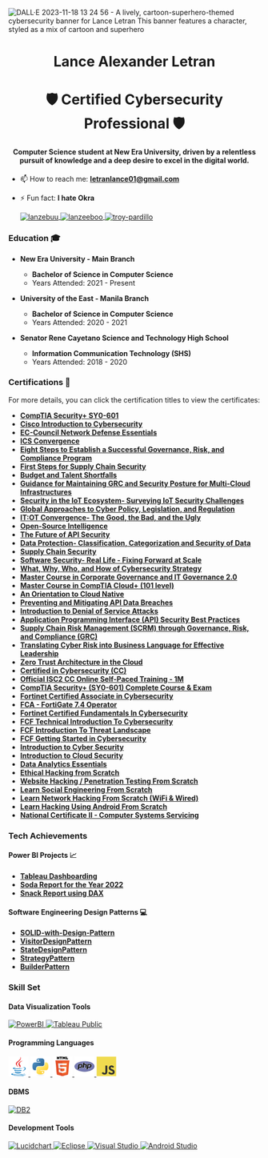 
![DALL·E 2023-11-18 13 24 56 - A lively, cartoon-superhero-themed cybersecurity banner for _Lance Letran_  This banner features a character, styled as a mix of cartoon and superhero](https://github.com/LanceLetran/LanceLetran/assets/142746735/94c86bde-7b5a-4cb0-86e1-33b1b3fc374a)
<h1 align="center">Lance Alexander Letran </h1> 
<h1 align="center">🛡 Certified Cybersecurity Professional 🛡</h1>
<h4 align="center"> Computer Science student at New Era University, driven by a relentless pursuit of knowledge and a deep desire to excel in the digital world.</h4>



- 📫 How to reach me: **letranlance01@gmail.com**

- ⚡ Fun fact: **I hate Okra**

  <a href="https://fb.com/lanzebuu" target="blank">
    <img align="center" src="https://img.shields.io/badge/-Facebook-%234267B2.svg?style=for-the-badge&logo=facebook&logoColor=white" alt="lanzebuu" />
  </a>
  <a href="https://instagram.com/lanzeeboo" target="blank">
    <img align="center" src="https://img.shields.io/badge/-Instagram-%23E4405F.svg?style=for-the-badge&logo=instagram&logoColor=white" alt="lanzeeboo" />
  </a>
   <a href="https://www.linkedin.com/in/lance-alexander-letran-2518a129a/" target="blank">
    <img align="center" src="https://raw.githubusercontent.com/rahuldkjain/github-profile-readme-generator/master/src/images/icons/Social/linked-in-alt.svg" alt="troy-pardillo" height="30" width="40" />
  </a>
</p>


### Education 🎓

- **New Era University - Main Branch**
  - **Bachelor of Science in Computer Science**
  - Years Attended: 2021 - Present

- **University of the East - Manila Branch**
  - **Bachelor of Science in Computer Science**
  - Years Attended: 2020 - 2021

- **Senator Rene Cayetano Science and Technology High School**
  - **Information Communication Technology (SHS)**
  - Years Attended: 2018 - 2020


### Certifications 🏅
For more details, you can click the certification titles to view the certificates: 

- [**CompTIA Security+ SY0-601**](https://drive.google.com/file/d/1__JafDAxm9hXHL61edy9LxU8ZXFn8-Gx/view?usp=sharing)
- [**Cisco Introduction to Cybersecurity**](https://drive.google.com/file/d/15Mo_DRU6KvjhTs_sTHVI0aX0YSAND_mz/view?usp=sharing)
- [**EC-Council Network Defense Essentials**](https://drive.google.com/file/d/1lc-NBXd-fqLhryb8TAN7qU5dPfP-l9B_/view?usp=sharing)
- [**ICS Convergence**](https://drive.google.com/file/d/1r8aq5dcNxtoBXJSIr-EAU1qNo76QLQdk/view?usp=sharing)
- [**Eight Steps to Establish a Successful Governance, Risk, and Compliance Program**](https://drive.google.com/file/d/1V6aPMJJI9oQBBr3wdvwE1Q15cFLbyqvE/view?usp=sharing)
- [**First Steps for Supply Chain Security**](https://drive.google.com/file/d/11gkAROe5EZ8WlOypT4zBTuCz2942JVTE/view?usp=sharing)
- [**Budget and Talent Shortfalls**](https://drive.google.com/file/d/11gR0kCTEwuRmofuXu-1_qmh8Pp4VXi4a/view?usp=sharing)
- [**Guidance for Maintaining GRC and Security Posture for Multi-Cloud Infrastructures**](https://drive.google.com/file/d/1biHk6Y4DIFi9Wteak0e88J8ZIZrMSU53/view?usp=sharing)
- [**Security in the IoT Ecosystem- Surveying IoT Security Challenges**](https://drive.google.com/file/d/1XiPt2EYvFZJXpKhczVnmYH1Lb34m1Q0Q/view?usp=sharing)
- [**Global Approaches to Cyber Policy, Legislation, and Regulation**](https://drive.google.com/file/d/14Kb1VBpIgCsBg_WBtI9ksO4ThANywGQf/view?usp=sharing)
- [**IT:OT Convergence- The Good, the Bad, and the Ugly**](https://drive.google.com/file/d/1ej-GeJhSnMQnUUhdtLA2ZvaQRMt7p5rF/view?usp=sharing)
- [**Open-Source Intelligence**](https://drive.google.com/file/d/1BiGp0-b6T8aVbWcsAp6QnMeZs_kx8GR1/view?usp=sharing)
- [**The Future of API Security**](https://drive.google.com/file/d/1UsERIKCZzq2unOJwsaw8pGSldJX9LADY/view?usp=sharing)
- [**Data Protection- Classification, Categorization and Security of Data**](https://drive.google.com/file/d/1qT-NYcHqoOR8e4E4U8_rRb5n1ZvbXPnF/view?usp=sharing)
- [**Supply Chain Security**](https://drive.google.com/file/d/1A5li8shzfBESOhg0zPx2LOG9IL2UF-C4/view?usp=sharing)
- [**Software Security- Real Life - Fixing Forward at Scale**](https://drive.google.com/file/d/17BWqL4NL39Fn4TBToSWNZFJIoMoLrrII/view?usp=sharing)
- [**What, Why, Who, and How of Cybersecurity Strategy**](https://drive.google.com/file/d/1Vb17I4qC4pO3Pj1y-OSqTN5WGuknLVvW/view?usp=sharing)
- [**Master Course in Corporate Governance and IT Governance 2.0**](https://drive.google.com/file/d/1A6uQNuSK7errZI2VOW_OyUOyen6Q158W/view?usp=sharing)
- [**Master Course in CompTIA Cloud+ (101 level)**](https://drive.google.com/file/d/1SoxB-Bam8SFdTJy4sr1SPRleHfj_3lY3/view?usp=sharing)
- [**An Orientation to Cloud Native**](https://drive.google.com/file/d/1wdQmLWWCAbCb6U3iGRanrLerW82Ez-ko/view?usp=sharing)
- [**Preventing and Mitigating API Data Breaches**](https://drive.google.com/file/d/14WDdhPzktzoym8bvIo9yz0fa6hhteZys/view?usp=sharing)
- [**Introduction to Denial of Service Attacks**](https://drive.google.com/file/d/1I0OZ-aPIBgsrhIEGYzkJPh9yhCTtuhkH/view?usp=sharing)
- [**Application Programming Interface (API) Security Best Practices**](https://drive.google.com/file/d/18D4vpRurAvufzkys0yLXOjQDPvatE2SY/view?usp=sharing)
- [**Supply Chain Risk Management (SCRM) through Governance, Risk, and Compliance (GRC)**](https://drive.google.com/file/d/1qzheZZnFGRWn5EUpF7D9wLfRDUh9CCF2/view?usp=sharing)
- [**Translating Cyber Risk into Business Language for Effective Leadership**](https://drive.google.com/file/d/1qqCVIbUbacSvk3Uj8nRqVM6Pap6oGEws/view?usp=sharing)
- [**Zero Trust Architecture in the Cloud**](https://drive.google.com/file/d/1C_9ct1531i8ABimpk2OQfpwHcri9n_V5/view?usp=sharing)
- [**Certified in Cybersecurity (CC)**](https://drive.google.com/file/d/1Z-38R4JYdE5scOHjCIhYDw6uU75C0Ihy/view?usp=sharing)
- [**Official ISC2 CC Online Self-Paced Training - 1M**](https://drive.google.com/file/d/1_lrLCo1VBkeqP5QJiRn0dTCPj-4gPFlN/view?usp=sharing )
- [**CompTIA Security+ (SY0-601) Complete Course & Exam**](https://drive.google.com/file/d/1H5cdL-ht4Sk0u8ZyjtaX4bauRSBtXRNq/view?usp=sharing )
- [**Fortinet Certified Associate in Cybersecurity**](https://drive.google.com/file/d/1Qsl7yJYzzhIz2rzbL-eCTUILP--5MsEG/view?usp=sharing)
- [**FCA - FortiGate 7.4 Operator**](https://drive.google.com/file/d/1TQISrJE3tVw-hgALFwjAxHmzZ423oYeL/view?usp=sharing)
- [**Fortinet Certified Fundamentals In Cybersecurity**](https://drive.google.com/file/d/1io0_MkbD8-vyHZmVKWfQ3pKOG5XWIORz/view?usp=sharing)
- [**FCF Technical Introduction To Cybersecurity**](https://drive.google.com/file/d/1Q4qfr5D4dX_5Ren3Gl3-GCDaXO16KATb/view?usp=sharing) 
- [**FCF Introduction To Threat Landscape**](https://drive.google.com/file/d/1Zq9P-jTXqc43C2XFoA53ZC49FqGUEEkj/view?usp=sharing) 
- [**FCF Getting Started in Cybersecurity**](https://drive.google.com/file/d/1PkU2zJiDPKYzjV2o-8FxadyZB5OiFIuT/view?usp=sharing) 
- [**Introduction to Cyber Security**](https://drive.google.com/file/d/1KnXXSN0vQw-E6D0Tj-vIQ9_xFhmZgFdm/view?usp=sharing) 
- [**Introduction to Cloud Security**](https://drive.google.com/file/d/13HICT958y_29Ikds95li6xbNhg9HB82j/view?usp=sharing) 
- [**Data Analytics Essentials**](https://drive.google.com/file/d/1sVck82i84rTbG9QZw4rNLbNCKFLmou-o/view?usp=sharing)
- [**Ethical Hacking from Scratch**](https://drive.google.com/file/d/17aUqrIfHOMJth7BKxa4Oj3dgb8zfXhcF/view?usp=drive_link)
- [**Website Hacking / Penetration Testing From Scratch**](https://drive.google.com/file/d/1u0kfH4IifIZohic1Qxu2znNX6WHtUfYU/view?usp=drive_link)
- [**Learn Social Engineering From Scratch**](https://drive.google.com/file/d/1Z3UvhnT7G2Oa-CLQmf2BRn8I2Gs4qHJO/view?usp=drive_link)
- [**Learn Network Hacking From Scratch (WiFi & Wired)**](https://drive.google.com/file/d/1v87OdNLPizdwOSH_3Vptq4aYboiftMEG/view?usp=drive_link)
- [**Learn Hacking Using Android From Scratch**](https://drive.google.com/file/d/1fxifE-pztySuRnSMQ_Xecz6cuTzTDv6x/view?usp=drive_link)
- [**National Certificate II - Computer Systems Servicing**](https://drive.google.com/file/d/1IG3CTwxZewU-VLq99Zf9vvHJjhdS3KpW/view?usp=sharing)

### Tech Achievements
#### Power BI Projects 📈
- [**Tableau Dashboarding**](https://public.tableau.com/app/profile/lance.letran/viz/AwesomeChocolateDashboardReport_17153163345720/AwesomeChocolateDashboardReport?publish=yes)
- [**Soda Report for the Year 2022**](https://app.powerbi.com/view?r=eyJrIjoiYjBhMWIwNWItN2Q2ZS00ODM4LTgwZjYtMjNlZmYwYTMyMmFkIiwidCI6ImU0YWU1ZDRjLTIyOGItNGQ5Yy05NDQ3LTUwOTQwMjM3ZjFhZCIsImMiOjEwfQ%3D%3D)
- [**Snack Report using DAX**](https://app.powerbi.com/view?r=eyJrIjoiYzY2NDcxMjgtZTM4Mi00ZGMyLWExMzktMzhlNzJiYmRlY2U1IiwidCI6ImU0YWU1ZDRjLTIyOGItNGQ5Yy05NDQ3LTUwOTQwMjM3ZjFhZCIsImMiOjEwfQ%3D%3D)

#### Software Engineering Design Patterns 💻
- [**SOLID-with-Design-Pattern**](https://github.com/LanceLetran/SOLID-with-Design-Pattern.git)
- [**VisitorDesignPattern**](https://github.com/LanceLetran/VisitorDesignPattern.git)
- [**StateDesignPattern**](https://github.com/LanceLetran/StateDesignPattern.git)
- [**StrategyPattern**](https://github.com/LanceLetran/StrategyPattern.git)
- [**BuilderPattern**](https://github.com/LanceLetran/builderPattern.git)

### Skill Set
#### Data Visualization Tools
<p align="left"> 
  <a href="https://powerbi.microsoft.com/en-us/desktop/" target="_blank" rel="noreferrer"> 
    <img src="https://upload.wikimedia.org/wikipedia/commons/c/cf/New_Power_BI_Logo.svg" alt="PowerBI" width="40" height="40"/> 
  </a> 
  <a href="https://public.tableau.com/" target="_blank" rel="noreferrer"> 
    <img src="https://cdn.worldvectorlogo.com/logos/tableau-software.svg" alt="Tableau Public" width="40" height="40"/> 
  </a> 
</p>

#### Programming Languages
<p align="left"> 
  <a href="https://www.java.com" target="_blank" rel="noreferrer"> 
    <img src="https://raw.githubusercontent.com/devicons/devicon/master/icons/java/java-original.svg" alt="java" width="40" height="40"/> 
  </a> 
  <a href="https://www.python.org" target="_blank" rel="noreferrer"> 
    <img src="https://raw.githubusercontent.com/devicons/devicon/master/icons/python/python-original.svg" alt="python" width="40" height="40"/> 
  </a> 
  <a href="https://developer.mozilla.org/en-US/docs/Web/HTML" target="_blank" rel="noreferrer"> 
    <img src="https://raw.githubusercontent.com/devicons/devicon/master/icons/html5/html5-original-wordmark.svg" alt="html" width="40" height="40"/> 
  </a> 
  <a href="https://www.php.net" target="_blank" rel="noreferrer"> 
    <img src="https://raw.githubusercontent.com/devicons/devicon/master/icons/php/php-original.svg" alt="php" width="40" height="40"/> 
  </a> 
  <a href="https://developer.mozilla.org/en-US/docs/Web/JavaScript" target="_blank" rel="noreferrer"> 
    <img src="https://raw.githubusercontent.com/devicons/devicon/master/icons/javascript/javascript-original.svg" alt="javascript" width="40" height="40"/> 
  </a> 
</p>

#### DBMS
<p align="left"> 
  <a href="https://www.ibm.com/products/db2" target="_blank" rel="noreferrer"> 
    <img src="https://www.db2tutorial.com/wp-content/uploads/2019/03/db2-tutorial.png" alt="DB2" width="40" height="40"/> 
  </a> 
</p>

#### Development Tools
<p align="left"> 
  <a href="https://www.lucidchart.com/" target="_blank" rel="noreferrer"> 
    <img src="https://encrypted-tbn0.gstatic.com/images?q=tbn:ANd9GcQL7b9P_feX1yThfg-k6-N0TyGHKMa5a7YusA&s" alt="Lucidchart" width="40" height="40"/> 
  </a> 
  <a href="https://www.eclipse.org/" target="_blank" rel="noreferrer"> 
    <img src="https://cdn.freebiesupply.com/logos/large/2x/eclipse-11-logo-png-transparent.png" alt="Eclipse" width="40" height="40"/> 
  </a> 
  <a href="https://visualstudio.microsoft.com/" target="_blank" rel="noreferrer"> 
    <img src="https://logowik.com/content/uploads/images/visual-studio-code7642.jpg" alt="Visual Studio" width="40" height="40"/> 
  </a> 
  <a href="https://developer.android.com/studio" target="_blank" rel="noreferrer"> 
    <img src="https://pbs.twimg.com/media/FwMqYA-WIA0E6Rw.jpg:large" alt="Android Studio" width="40" height="40"/> 
  </a> 
</p>


<!-- Clear the float -->
<div style="clear: both;"></div>

<!-- Add any additional sections you want to include, such as Projects, Education, etc. -->
